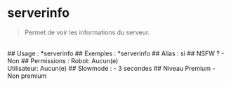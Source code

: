 # serverinfo

> Permet de voir les informations du serveur.

<br>
## Usage :
*serverinfo
## Exemples :
*serverinfo
## Alias :
si
## NSFW ?
- Non
## Permissions :
Robot: Aucun(e)
<br>
Utilisateur: Aucun(e)
## Slowmode :
- 3 secondes
## Niveau Premium
- Non premium
